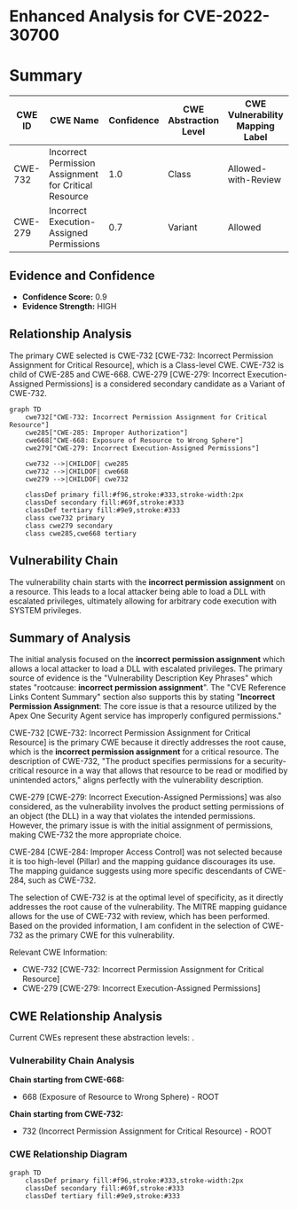 # Enhanced Analysis for CVE-2022-30700

# Summary
| CWE ID | CWE Name | Confidence | CWE Abstraction Level | CWE Vulnerability Mapping Label | CWE-Vulnerability Mapping Notes |
|---|---|---|---|---|---|
| CWE-732 | Incorrect Permission Assignment for Critical Resource | 1.0 | Class | Allowed-with-Review | Primary CWE |
| CWE-279 | Incorrect Execution-Assigned Permissions | 0.7 | Variant | Allowed | Secondary Candidate |

## Evidence and Confidence

*   **Confidence Score:** 0.9
*   **Evidence Strength:** HIGH

## Relationship Analysis
The primary CWE selected is CWE-732 [CWE-732: Incorrect Permission Assignment for Critical Resource], which is a Class-level CWE. CWE-732 is child of CWE-285 and CWE-668. CWE-279 [CWE-279: Incorrect Execution-Assigned Permissions] is a considered secondary candidate as a Variant of CWE-732.

```mermaid
graph TD
    cwe732["CWE-732: Incorrect Permission Assignment for Critical Resource"]
    cwe285["CWE-285: Improper Authorization"]
    cwe668["CWE-668: Exposure of Resource to Wrong Sphere"]
    cwe279["CWE-279: Incorrect Execution-Assigned Permissions"]
    
    cwe732 -->|CHILDOF| cwe285
    cwe732 -->|CHILDOF| cwe668
    cwe279 -->|CHILDOF| cwe732
    
    classDef primary fill:#f96,stroke:#333,stroke-width:2px
    classDef secondary fill:#69f,stroke:#333
    classDef tertiary fill:#9e9,stroke:#333
    class cwe732 primary
    class cwe279 secondary
    class cwe285,cwe668 tertiary
```

## Vulnerability Chain
The vulnerability chain starts with the **incorrect permission assignment** on a resource. This leads to a local attacker being able to load a DLL with escalated privileges, ultimately allowing for arbitrary code execution with SYSTEM privileges.

## Summary of Analysis
The initial analysis focused on the **incorrect permission assignment** which allows a local attacker to load a DLL with escalated privileges. The primary source of evidence is the "Vulnerability Description Key Phrases" which states "rootcause: **incorrect permission assignment**". The "CVE Reference Links Content Summary" section also supports this by stating "**Incorrect Permission Assignment**: The core issue is that a resource utilized by the Apex One Security Agent service has improperly configured permissions."

CWE-732 [CWE-732: Incorrect Permission Assignment for Critical Resource] is the primary CWE because it directly addresses the root cause, which is the **incorrect permission assignment** for a critical resource. The description of CWE-732, "The product specifies permissions for a security-critical resource in a way that allows that resource to be read or modified by unintended actors," aligns perfectly with the vulnerability description.

CWE-279 [CWE-279: Incorrect Execution-Assigned Permissions] was also considered, as the vulnerability involves the product setting permissions of an object (the DLL) in a way that violates the intended permissions. However, the primary issue is with the initial assignment of permissions, making CWE-732 the more appropriate choice.

CWE-284 [CWE-284: Improper Access Control] was not selected because it is too high-level (Pillar) and the mapping guidance discourages its use. The mapping guidance suggests using more specific descendants of CWE-284, such as CWE-732.

The selection of CWE-732 is at the optimal level of specificity, as it directly addresses the root cause of the vulnerability. The MITRE mapping guidance allows for the use of CWE-732 with review, which has been performed.
Based on the provided information, I am confident in the selection of CWE-732 as the primary CWE for this vulnerability.

Relevant CWE Information:
*   CWE-732 [CWE-732: Incorrect Permission Assignment for Critical Resource]
*   CWE-279 [CWE-279: Incorrect Execution-Assigned Permissions]


## CWE Relationship Analysis

Current CWEs represent these abstraction levels: .


### Vulnerability Chain Analysis

**Chain starting from CWE-668:**
- 668 (Exposure of Resource to Wrong Sphere) - ROOT


**Chain starting from CWE-732:**
- 732 (Incorrect Permission Assignment for Critical Resource) - ROOT



### CWE Relationship Diagram

```mermaid
graph TD
    classDef primary fill:#f96,stroke:#333,stroke-width:2px
    classDef secondary fill:#69f,stroke:#333
    classDef tertiary fill:#9e9,stroke:#333
```